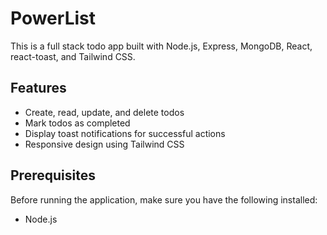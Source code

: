 # PowerList

This is a full stack todo app built with Node.js, Express, MongoDB, React, react-toast, and Tailwind CSS.

## Features

- Create, read, update, and delete todos
- Mark todos as completed
- Display toast notifications for successful actions
- Responsive design using Tailwind CSS

## Prerequisites

Before running the application, make sure you have the following installed:

- Node.js
